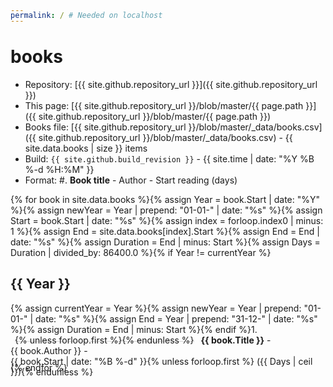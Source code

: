 ```yaml
---
permalink: / # Needed on localhost
---
```

# books
- Repository: [{{ site.github.repository_url }}]({{ site.github.repository_url }})
- This page: [{{ site.github.repository_url }}/blob/master/{{ page.path }}]({{ site.github.repository_url }}/blob/master/{{ page.path }})
- Books file: [{{ site.github.repository_url }}/blob/master/_data/books.csv]({{ site.github.repository_url }}/blob/master/_data/books.csv) - {{ site.data.books | size }} items
- Build: ``{{ site.github.build_revision }}`` - {{ site.time | date: "%Y %B %-d %H:%M" }}
- Format: #. **Book title** - <span class="text-red">Author</span> - <span class="text-gray-light">Start reading (days)</span>

{% for book in site.data.books %}{% assign Year = book.Start | date: "%Y" %}{% assign newYear = Year | prepend: "01-01-" | date: "%s" %}{% assign Start = book.Start | date: "%s" %}{% assign index = forloop.index0 | minus: 1 %}{% assign End = site.data.books[index].Start %}{% assign End = End | date: "%s" %}{% assign Duration = End | minus: Start %}{% assign Days = Duration | divided_by: 86400.0 %}{% if Year != currentYear %}
## {{ Year }}
{% assign currentYear = Year %}{% assign newYear = Year | prepend: "01-01-" | date: "%s" %}{% assign End = Year | prepend: "31-12-" | date: "%s" %}{% assign Duration = End | minus: Start %}{% endif %}1. <span class="bar"><span style="width: {{ Start | minus: newYear | times: site.bar.width | divided_by: 31536000.0 }}em;"></span>{% unless forloop.first %}<span class="range" style="width: {{ Duration | times: site.bar.width | divided_by: 31536000.0 }}em;"></span>{% endunless %}</span> **{{ book.Title }}** - <span class="text-red">{{ book.Author }}</span> - <span class="text-gray-light">{{ book.Start | date: "%B %-d" }}{% unless forloop.first %} ({{ Days | ceil }}){% endunless %}</span>
{% endfor %}

<style media="screen">
span{
  display: inline-block;
	height: .7em;
}
span.bar{
  width: {{ site.bar.width }}em;
	margin: 0 0.5em;
  border-bottom: 1px solid lightgrey;
}
span.range{
	background-color: lightgrey;
}
</style>

<script type="text/javascript">
document.querySelector('body').classList.add('markdown-body');
</script>
